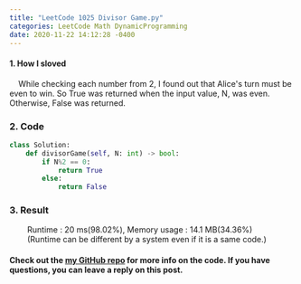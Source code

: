 ```yaml
---
title: "LeetCode 1025 Divisor Game.py"
categories: LeetCode Math DynamicProgramming
date: 2020-11-22 14:12:28 -0400
---
```


#### 1. How I sloved
&nbsp;&nbsp;&nbsp;&nbsp;While checking each number from 2, I found out that Alice's turn must be even to win. So True was returned when the input value, N, was even. Otherwise, False was returned.

### 2. Code
```python
class Solution:
    def divisorGame(self, N: int) -> bool:
        if N%2 == 0:
            return True
        else:
            return False
```

### 3. Result
&nbsp;&nbsp;&nbsp;&nbsp;&nbsp;&nbsp;&nbsp;&nbsp;Runtime : 20 ms(98.02%), Memory usage : 14.1 MB(34.36%)  
&nbsp;&nbsp;&nbsp;&nbsp;&nbsp;&nbsp;&nbsp;&nbsp;(Runtime can be different by a system even if it is a same code.)

#### Check out the [my GitHub repo][hyuk-gh] for more info on the code. If you have questions, you can leave a reply on this post.
[hyuk-gh]:   https://github.com/dlgur1994/StudyAlgorithms
